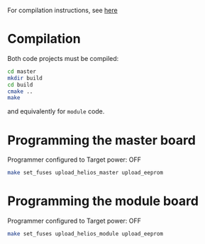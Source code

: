 For compilation instructions, see [here](https://github.com/formicidae-tracker/documentation/wiki/Technical-Guide%3A-Uploading-a-new-firmware)

# Compilation
Both code projects must be compiled:
```sh
cd master
mkdir build
cd build
cmake ..
make
```
and equivalently for `module` code.

# Programming the master board
Programmer configured to Target power: OFF

```sh
make set_fuses upload_helios_master upload_eeprom
```

# Programming the module board
Programmer configured to Target power: OFF

```sh
make set_fuses upload_helios_module upload_eeprom
```
